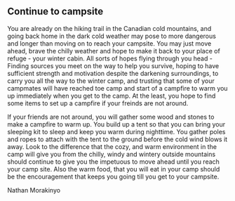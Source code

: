 ## Continue to campsite

You are already on the hiking trail in the Canadian cold mountains, and going back home in the dark cold weather may pose to more dangerous and longer than moving on to reach your campsite. You may just move ahead, brave the chilly weather and hope to make it back to your place of refuge - your winter cabin. All sorts of hopes flying through you head - Finding sources you meet on the way to help you survive, hoping to have sufficient strength and motivation despite the darkening surroundings, to carry you all the way to the winter camp, and trusting that some of your campmates will have reached toe camp and start of a campfire to warm you up immediately when you get to the camp. At the least, you hope to find some items to set up a campfire if your freinds are not around.

If your friends are not around, you will gather some wood and stones to make a campfire to warm up. You build up a tent so that you can bring your sleeping kit to sleep and keep you warm during nighttime. You gather poles and ropes to attach with the tent to the ground before the cold wind blows it away. Look to the difference that the cozy, and warm environment in the camp will give you from the chilly, windy and wintery outside mountains should continue to give you the impetuous to move ahead until you reach your camp site.  Also the warm food, that you will eat in your camp should be the encouragement that keeps you going till you get to your campsite. 

Nathan Morakinyo


